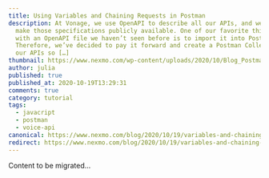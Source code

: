 ```yaml
---
title: Using Variables and Chaining Requests in Postman
description: At Vonage, we use OpenAPI to describe all our APIs, and we also
  make those specifications publicly available. One of our favorite things to do
  with an OpenAPI file we haven’t seen before is to import it into Postman.
  Therefore, we’ve decided to pay it forward and create a Postman Collection for
  our APIs so […]
thumbnail: https://www.nexmo.com/wp-content/uploads/2020/10/Blog_Postman2_1200x600.png
author: julia
published: true
published_at: 2020-10-19T13:29:31
comments: true
category: tutorial
tags:
  - javacript
  - postman
  - voice-api
canonical: https://www.nexmo.com/blog/2020/10/19/variables-and-chaining-requests-in-postman
redirect: https://www.nexmo.com/blog/2020/10/19/variables-and-chaining-requests-in-postman
---
```

Content to be migrated...
